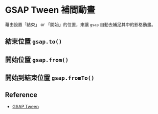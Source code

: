 # GSAP Tween 補間動畫
藉由設置「結束」 or 「開始」的位置，來讓 `gsap` 自動去補足其中的影格動畫。


## 結束位置 `gsap.to()`

## 開始位置 `gsap.from()`

## 開始到結束位置 `gsap.fromTo()`

## Reference
- [GSAP Tween](https://greensock.com/docs/v3/GSAP/Tween)